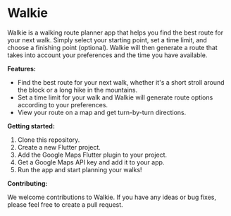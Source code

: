 # Walkie

Walkie is a walking route planner app that helps you find the best route for your next walk. Simply select your starting point, set a time limit, and choose a finishing point (optional). Walkie will then generate a route that takes into account your preferences and the time you have available.

**Features:**

* Find the best route for your next walk, whether it's a short stroll around the block or a long hike in the mountains.
* Set a time limit for your walk and Walkie will generate route options according to your preferences.
* View your route on a map and get turn-by-turn directions.

**Getting started:**

1. Clone this repository.
2. Create a new Flutter project.
3. Add the Google Maps Flutter plugin to your project.
4. Get a Google Maps API key and add it to your app.
5. Run the app and start planning your walks!

**Contributing:**

We welcome contributions to Walkie. If you have any ideas or bug fixes, please feel free to create a pull request.

